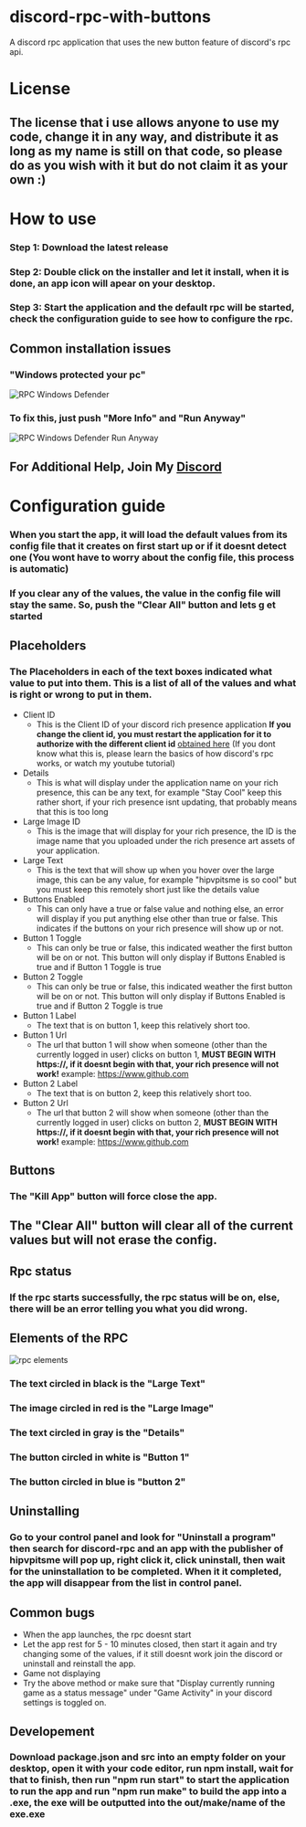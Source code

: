 # discord-rpc-with-buttons
A discord rpc application that uses the new button feature of discord's rpc api.

# License 
## The license that i use allows anyone to use my code, change it in any way, and distribute it as long as my name is still on that code, so please do as you wish with it but do not claim it as your own :)

# How to use

### Step 1: Download the latest release
### Step 2: Double click on the installer and let it install, when it is done, an app icon will apear on your desktop.
### Step 3: Start the application and the default rpc will be started, check the configuration guide to see how to configure the rpc.

## Common installation issues

### "Windows protected your pc"
![RPC Windows Defender](https://hipvpitsme.github.io/discord-rpc-with-buttons/images/protected%20pc.png)
### To fix this, just push "More Info" and "Run Anyway"
![RPC Windows Defender Run Anyway](https://hipvpitsme.github.io/discord-rpc-with-buttons/images/protected%20pc%20run%20anyway.png)

## For Additional Help, Join My [Discord](https://discord.gg/sjQXh8jRtK)

# Configuration guide
### When you start the app, it will load the default values from its config file that it creates on first start up or if it doesnt detect one (You wont have to worry about the config file, this process is automatic)
### If you clear any of the values, the value in the config file will stay the same. So, push the "Clear All" button and lets g et started

## Placeholders 
### The Placeholders in each of the text boxes indicated what value to put into them. This is a list of all of the values and what is right or wrong to put in them.
* Client ID
  * This is the Client ID of your discord rich presence application **If you change the client id, you must restart the application for it to authorize with the different client id** [obtained here](https://discord.com/developers/applications) (If you dont know what this is, please learn    the basics of how discord's rpc works, or watch my youtube tutorial)
* Details
  * This is what will display under the application name on your rich presence, this can be any text, for example "Stay Cool" keep this rather short, if your rich presence isnt updating, that probably means that this is too long
* Large Image ID
  * This is the image that will display for your rich presence, the ID is the image name that you uploaded under the rich presence art assets of your application.
* Large Text
  * This is the text that will show up when you hover over the large image, this can be any value, for example "hipvpitsme is so cool" but you must keep this remotely short just like the details value
* Buttons Enabled
  * This can only have a true or false value and nothing else, an error will display if you put anything else other than true or false. This indicates if the buttons on your rich presence will show up or not.
* Button 1 Toggle
  * This can only be true or false, this indicated weather the first button will be on or not. This button will only display if Buttons Enabled is true and if Button 1 Toggle is true
* Button 2 Toggle
  * This can only be true or false, this indicated weather the first button will be on or not. This button will only display if Buttons Enabled is true and if Button 2 Toggle is true
* Button 1 Label
  * The text that is on button 1, keep this relatively short too. 
* Button 1 Url
  * The url that button 1 will show when someone (other than the currently logged in user) clicks on button 1, **MUST BEGIN WITH https://, if it doesnt begin with that, your rich presence will not work!** example: https://www.github.com
* Button 2 Label
  * The text that is on button 2, keep this relatively short too. 
* Button 2 Url
  * The url that button 2 will show when someone (other than the currently logged in user) clicks on button 2, **MUST BEGIN WITH https://, if it doesnt begin with that, your rich presence will not work!** example: https://www.github.com
  
## Buttons
### The "Kill App" button will force close the app.
## The "Clear All" button will clear all of the current values but will not erase the config.

## Rpc status
### If the rpc starts successfully, the rpc status will be on, else, there will be an error telling you what you did wrong.

## Elements of the RPC
![rpc elements](https://hipvpitsme.github.io/discord-rpc-with-buttons/images/rpc%20example.png)
### The text circled in black is the "Large Text"
### The image circled in red is the "Large Image"
### The text circled in gray is the "Details"
### The button circled in white is "Button 1"
### The button circled in blue is "button 2"

## Uninstalling
### Go to your control panel and look for "Uninstall a program" then search for discord-rpc and an app with the publisher of hipvpitsme will pop up, right click it, click uninstall, then wait for the uninstallation to be completed. When it it completed, the app will disappear from the list in control panel.

## Common bugs
* When the app launches, the rpc doesnt start
 * Let the app rest for 5 - 10 minutes closed, then start it again and try changing some of the values, if it still doesnt work join the discord or uninstall and reinstall the app.
* Game not displaying
 * Try the above method or make sure that "Display currently running game as a status message" under "Game Activity" in your discord settings is toggled on.


## Developement
### Download package.json and src into an empty folder on your desktop, open it with your code editor, run npm install, wait for that to finish, then run "npm run start" to start the application to run the app and run "npm run make" to build the app into a .exe, the exe will be outputted into the out/make/name of the exe.exe
